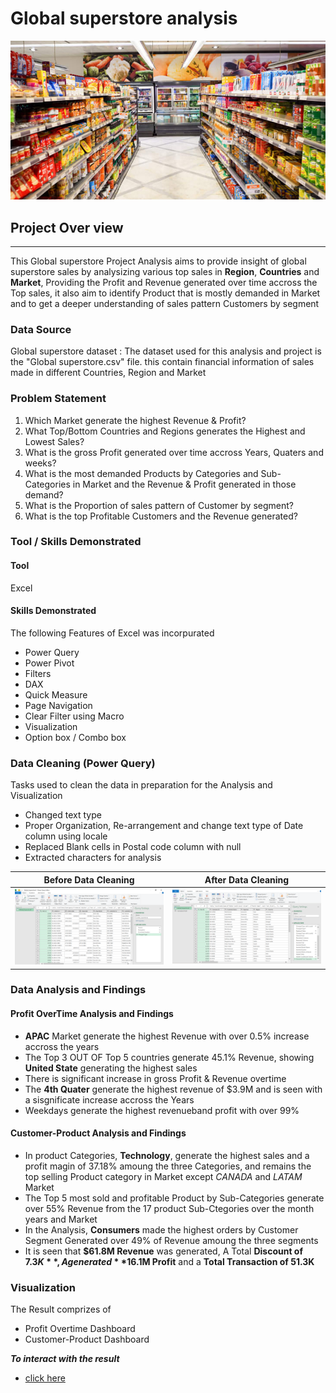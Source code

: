 # Global superstore analysis

![](global_superstore.jpeg)

## Project Over view
---

This Global superstore Project Analysis aims to provide insight of global superstore sales by analysizing various top sales in **Region**, **Countries** and **Market**, Providing the Profit and Revenue generated over time accross the Top sales, it also aim to identify Product that is mostly demanded in Market and to get a deeper understanding of sales pattern Customers by segment

### Data Source

Global superstore dataset : The dataset used for this analysis and project is the "Global superstore.csv" file. this contain financial information of sales made in different Countries, Region and Market

### Problem Statement
1. Which Market generate the highest Revenue & Profit?
2. What Top/Bottom Countries and Regions generates the Highest and Lowest Sales?
3. What is the gross Profit generated over time accross Years, Quaters and weeks?
4. What is the most demanded Products by Categories and Sub-Categories in Market and the Revenue & Profit generated in those demand?
5. What is the Proportion of sales pattern of Customer by segment?
6. What is the top Profitable Customers and the Revenue generated?

### Tool / Skills Demonstrated

#### Tool

Excel

#### Skills Demonstrated

The following Features of Excel was incorpurated
- Power Query
- Power Pivot
- Filters
- DAX
- Quick Measure
- Page Navigation
- Clear Filter using Macro
- Visualization
- Option box / Combo box

### Data Cleaning (Power Query)

Tasks used to clean the data in preparation for the Analysis and Visualization
- Changed text type
- Proper Organization, Re-arrangement and change text type of Date column using locale
- Replaced Blank cells in Postal code column with null
- Extracted characters for analysis

Before Data Cleaning                                |                         After Data Cleaning
:--------------------------------------------------:|:--------------------------------------------:
![](data_before_cleaning_in_global_superstore.png) |  ![](after_cleaning_of_global_superstore.png)

### Data Analysis and Findings

#### Profit OverTime Analysis and Findings

- **APAC** Market generate the highest Revenue with over 0.5% increase accross the years
- The Top 3 OUT OF Top 5 countries generate 45.1% Revenue, showing **United State** generating the highest sales
- There is significant increase in gross Profit & Revenue overtime
- The **4th Quater** generate the highest revenue of $3.9M and is seen with a sisgnificate increase accross the Years
- Weekdays generate the highest revenueband profit with over 99%

#### Customer-Product Analysis and Findings

- In product Categories, **Technology**, generate the highest sales and a profit magin of 37.18% amoung the three Categories, and remains the top selling Product category in Market except _CANADA_ and _LATAM_ Market
- The Top 5 most sold and profitable Product by Sub-Categories generate over 55% Revenue from the 17 product Sub-Ctegories over the month years and Market
- In the Analysis, **Consumers** made the highest orders by Customer Segment Generated over 49% of Revenue amoung the three segments
- It is seen that **$61.8M Revenue** was generated, A Total **Discount of $7.3K**, A generated **$16.1M Profit** and a **Total Transaction of 51.3K**

### Visualization 

The Result comprizes of
- Profit Overtime Dashboard
- Customer-Product Dashboard

**_To interact with the result_**
- [click here](Analysis_of_globalsuperstore_data.xlsm)


